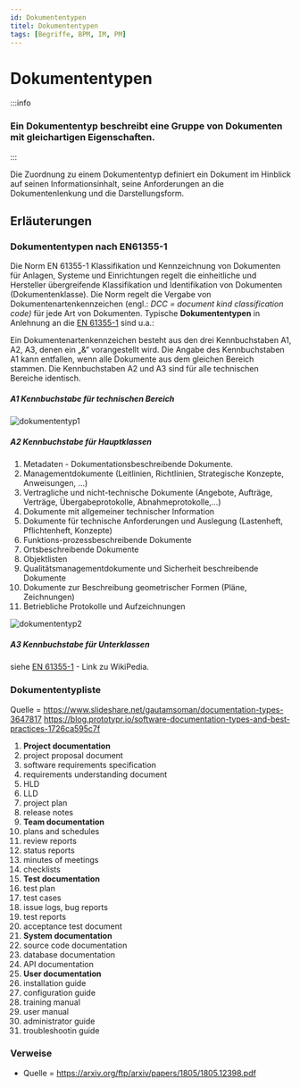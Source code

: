 ```yaml
---
id: Dokumententypen
titel: Dokumententypen
tags: [Begriffe, BPM, IM, PM]
---
```


# Dokumententypen 

:::info

<h3>Ein Dokumententyp beschreibt eine Gruppe von Dokumenten mit gleichartigen Eigenschaften.</h3>

:::

Die Zuordnung zu einem Dokumententyp definiert ein Dokument im Hinblick auf seinen Informationsinhalt, seine Anforderungen an die Dokumentenlenkung und die Darstellungsform.



## Erläuterungen

### Dokumententypen nach EN61355-1

Die Norm EN 61355-1 Klassifikation und Kennzeichnung von Dokumenten für Anlagen, Systeme und Einrichtungen regelt die einheitliche und Hersteller übergreifende Klassifikation und Identifikation von  Dokumenten (Dokumentenklasse). Die Norm regelt die Vergabe von Dokumentenartenkennzeichen (engl.: *DCC = document kind classification code)* für jede Art von Dokumenten. Typische **Dokumententypen** in Anlehnung an die [ EN 61355-1](https://de.wikipedia.org/wiki/EN_61355) sind u.a.:

Ein Dokumentenartenkennzeichen besteht aus den drei Kennbuchstaben A1,  A2, A3, denen ein „&“ vorangestellt wird. Die Angabe des  Kennbuchstaben A1 kann entfallen, wenn alle Dokumente aus dem gleichen  Bereich stammen. Die Kennbuchstaben A2 und A3 sind für alle technischen  Bereiche identisch.

##### A1 Kennbuchstabe für technischen Bereich

![dokumententyp1](/img/dokumententyp1.png)



##### A2 Kennbuchstabe für Hauptklassen

1.  Metadaten - Dokumentationsbeschreibende Dokumente.
2.  Managementdokumente (Leitlinien, Richtlinien, Strategische Konzepte, Anweisungen, …)
3.  Vertragliche und nicht-technische Dokumente (Angebote, Aufträge, Verträge, Übergabeprotokolle, Abnahmeprotokolle,…)
4.  Dokumente mit allgemeiner technischer Information
5.  Dokumente für technische Anforderungen und Auslegung (Lastenheft, Pflichtenheft, Konzepte)
6.  Funktions-prozessbeschreibende Dokumente
7.  Ortsbeschreibende Dokumente
8.  Objektlisten
9.  Qualitätsmanagementdokumente und Sicherheit beschreibende Dokumente
10.  Dokumente zur Beschreibung geometrischer Formen (Pläne, Zeichnungen)
11.  Betriebliche Protokolle und Aufzeichnungen

![dokumententyp2](/img/dokumententyp2.png)



##### A3 Kennbuchstabe für Unterklassen

siehe [EN 61355-1](https://de.wikipedia.org/wiki/EN_61355) - Link zu WikiPedia.



### Dokumententypliste

Quelle = https://www.slideshare.net/gautamsoman/documentation-types-3647817 
 https://blog.prototypr.io/software-documentation-types-and-best-practices-1726ca595c7f



1.  **Project documentation**
   1.  project proposal document
   2.  software requirements specification
   3.  requirements understanding document
   4.  HLD
   5.  LLD
   6.  project plan
   7.  release notes
2.  **Team documentation**
   1.  plans and schedules
   2.  review reports
   3.  status reports
   4.  minutes of meetings
   5.  checklists
3.  **Test documentation**
   1.  test plan
   2.  test cases
   3.  issue logs, bug reports
   4.  test reports
   5.  acceptance test document
4.  **System documentation**
   1.  source code documentation
   2.  database documentation
   3.  API documentation
5.  **User documentation**
   1.  installation guide
   2.  configuration guide
   3.  training manual
   4.  user manual
   5.  administrator guide
   6.  troubleshootin guide

### Verweise

- Quelle = https://arxiv.org/ftp/arxiv/papers/1805/1805.12398.pdf


